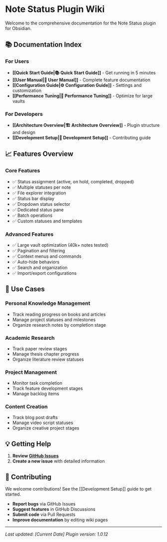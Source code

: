 # Note Status Plugin Wiki

Welcome to the comprehensive documentation for the Note Status plugin for Obsidian.

## 📚 Documentation Index

### For Users

- **[[Quick Start Guide|📚 Quick Start Guide]]** - Get running in 5 minutes
- **[[User Manual|📖 User Manual]]** - Complete feature documentation
- **[[Configuration Guide|⚙️ Configuration Guide]]** - Settings and customization
- **[[Performance Tuning|🚀 Performance Tuning]]** - Optimize for large vaults

### For Developers

- **[[Architecture Overview|🏗️ Architecture Overview]]** - Plugin structure and design
- **[[Development Setup|🔧 Development Setup]]** - Contributing guide

## 📈 Features Overview

### Core Features

- ✅ Status assignment (active, on hold, completed, dropped)
- ✅ Multiple statuses per note
- ✅ File explorer integration
- ✅ Status bar display
- ✅ Dropdown status selector
- ✅ Dedicated status pane
- ✅ Batch operations
- ✅ Custom statuses and templates

### Advanced Features

- ✅ Large vault optimization (40k+ notes tested)
- ✅ Pagination and filtering
- ✅ Context menus and commands
- ✅ Auto-hide behaviors
- ✅ Search and organization
- ✅ Import/export configurations

## 🎯 Use Cases

### Personal Knowledge Management

- Track reading progress on books and articles
- Manage project statuses and milestones
- Organize research notes by completion stage

### Academic Research

- Track paper review stages
- Manage thesis chapter progress
- Organize literature review statuses

### Project Management

- Monitor task completion
- Track feature development stages
- Manage backlog items

### Content Creation

- Track blog post drafts
- Manage video script statuses
- Organize creative project stages

## 💡 Getting Help

1. **Review [GitHub Issues](https://github.com/devonthesofa/obsidian-note-status/issues)**
2. **Create a new issue** with detailed information

## 🤝 Contributing

We welcome contributions! See the [[Development Setup]] guide to get started.

- **Report bugs** via GitHub Issues
- **Suggest features** in GitHub Discussions
- **Submit code** via Pull Requests
- **Improve documentation** by editing wiki pages

---

_Last updated: [Current Date]_ _Plugin version: 1.0.12_
